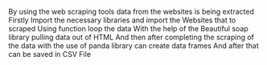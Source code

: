 By using the web scraping tools data from the websites is being extracted 
Firstly Import the necessary libraries and import the Websites that to scraped
Using function loop the data
With the help of the Beautiful soap library pulling data out of HTML
And then after completing the scraping of the data with the use of panda library can create data frames 
And after that can be saved in CSV File 
